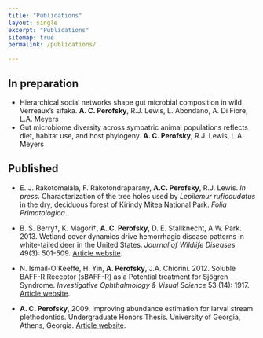 ```yaml
---
title: "Publications"
layout: single
excerpt: "Publications"
sitemap: true
permalink: /publications/

---
```


## In preparation 
- Hierarchical social networks shape gut microbial composition in wild Verreaux’s sifaka. **A. C. Perofsky**, R.J. Lewis, L. Abondano, A. Di Fiore, L.A. Meyers
- Gut microbiome diversity across sympatric animal populations reflects diet, habitat use, and host phylogeny. **A. C. Perofsky**, R.J. Lewis, L.A. Meyers

## Published

- E. J. Rakotomalala, F. Rakotondraparany, **A.C. Perofsky**, R.J. Lewis. _In press_. Characterization of the tree holes used by _Lepilemur ruficaudatus_ in the dry, deciduous forest of Kirindy Mitea National Park. _Folia Primatologica_. 

- B. S. Berry†, K. Magori†, **A. C. Perofsky**, D. E. Stallknecht, A.W. Park. 2013. Wetland cover dynamics drive hemorrhagic disease patterns in white-tailed deer in the United States. _Journal of Wildlife Diseases_ 49(3): 501-509. [Article website](http://www.jwildlifedis.org/doi/10.7589/2012-11-283).

- N. Ismail-O'Keeffe, H. Yin, **A. Perofsky**, J.A. Chiorini. 2012. Soluble BAFF-R Receptor (sBAFF-R) as a Potential treatment for Sjögren Syndrome. _Investigative Ophthalmology & Visual Science_ 53 (14): 1917. [Article website](http://iovs.arvojournals.org/article.aspx?articleid=2351891). 

- **A. C. Perofsky**, 2009. Improving abundance estimation for larval stream plethodontids. Undergraduate Honors Thesis. University of Georgia, Athens, Georgia. [Article website](http://coweeta.uga.edu/publications/10966.pdf).
